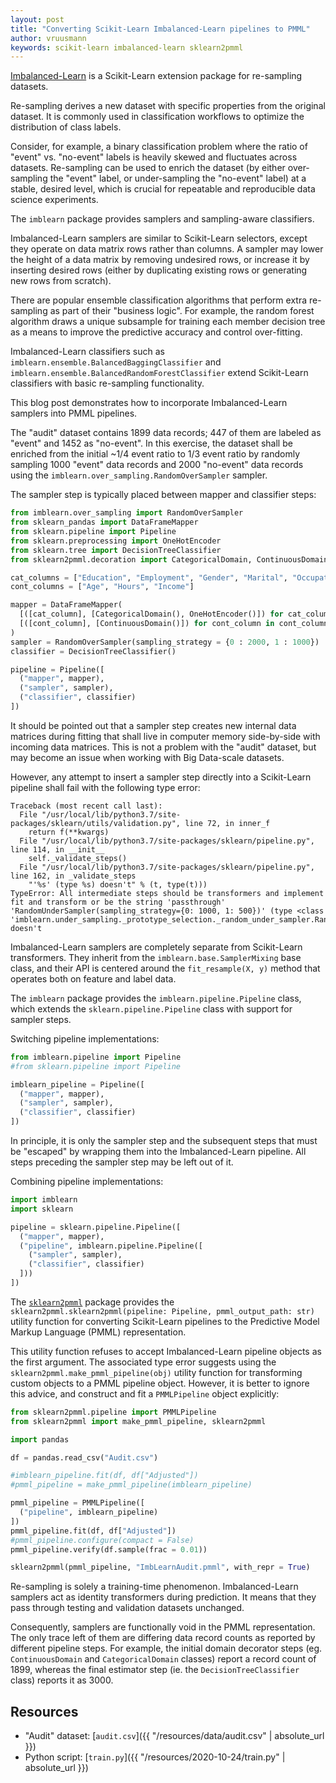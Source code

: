 ```yaml
---
layout: post
title: "Converting Scikit-Learn Imbalanced-Learn pipelines to PMML"
author: vruusmann
keywords: scikit-learn imbalanced-learn sklearn2pmml
---
```


[Imbalanced-Learn](https://github.com/scikit-learn-contrib/imbalanced-learn/) is a Scikit-Learn extension package for re-sampling datasets.

Re-sampling derives a new dataset with specific properties from the original dataset.
It is commonly used in classification workflows to optimize the distribution of class labels.

Consider, for example, a binary classification problem where the ratio of "event" vs. "no-event" labels is heavily skewed and fluctuates across datasets.
Re-sampling can be used to enrich the dataset (by either over-sampling the "event" label, or under-sampling the "no-event" label) at a stable, desired level, which is crucial for repeatable and reproducible data science experiments.

The `imblearn` package provides samplers and sampling-aware classifiers.

Imbalanced-Learn samplers are similar to Scikit-Learn selectors, except they operate on data matrix rows rather than columns.
A sampler may lower the height of a data matrix by removing undesired rows, or increase it by inserting desired rows (either by duplicating existing rows or generating new rows from scratch).

There are popular ensemble classification algorithms that perform extra re-sampling as part of their "business logic".
For example, the random forest algorithm draws a unique subsample for training each member decision tree as a means to improve the predictive accuracy and control over-fitting.

Imbalanced-Learn classifiers such as `imblearn.ensemble.BalancedBaggingClassifier` and `imblearn.ensemble.BalancedRandomForestClassifier` extend Scikit-Learn classifiers with basic re-sampling functionality.

This blog post demonstrates how to incorporate Imbalanced-Learn samplers into PMML pipelines.

The "audit" dataset contains 1899 data records; 447 of them are labeled as "event" and 1452 as "no-event".
In this exercise, the dataset shall be enriched from the initial ~1/4 event ratio to 1/3 event ratio by randomly sampling 1000 "event" data records and 2000 "no-event" data records using the `imblearn.over_sampling.RandomOverSampler` sampler.

The sampler step is typically placed between mapper and classifier steps:

``` python
from imblearn.over_sampling import RandomOverSampler
from sklearn_pandas import DataFrameMapper
from sklearn.pipeline import Pipeline
from sklearn.preprocessing import OneHotEncoder
from sklearn.tree import DecisionTreeClassifier
from sklearn2pmml.decoration import CategoricalDomain, ContinuousDomain

cat_columns = ["Education", "Employment", "Gender", "Marital", "Occupation"]
cont_columns = ["Age", "Hours", "Income"]

mapper = DataFrameMapper(
  [([cat_column], [CategoricalDomain(), OneHotEncoder()]) for cat_column in cat_columns] +
  [([cont_column], [ContinuousDomain()]) for cont_column in cont_columns]
)
sampler = RandomOverSampler(sampling_strategy = {0 : 2000, 1 : 1000})
classifier = DecisionTreeClassifier()

pipeline = Pipeline([
  ("mapper", mapper),
  ("sampler", sampler),
  ("classifier", classifier)
])
```

It should be pointed out that a sampler step creates new internal data matrices during fitting that shall live in computer memory side-by-side with incoming data matrices.
This is not a problem with the "audit" dataset, but may become an issue when working with Big Data-scale datasets.

However, any attempt to insert a sampler step directly into a Scikit-Learn pipeline shall fail with the following type error:

```
Traceback (most recent call last):
  File "/usr/local/lib/python3.7/site-packages/sklearn/utils/validation.py", line 72, in inner_f
    return f(**kwargs)
  File "/usr/local/lib/python3.7/site-packages/sklearn/pipeline.py", line 114, in __init__
    self._validate_steps()
  File "/usr/local/lib/python3.7/site-packages/sklearn/pipeline.py", line 162, in _validate_steps
    "'%s' (type %s) doesn't" % (t, type(t)))
TypeError: All intermediate steps should be transformers and implement fit and transform or be the string 'passthrough' 'RandomUnderSampler(sampling_strategy={0: 1000, 1: 500})' (type <class 'imblearn.under_sampling._prototype_selection._random_under_sampler.RandomUnderSampler'>) doesn't
```

Imbalanced-Learn samplers are completely separate from Scikit-Learn transformers.
They inherit from the `imblearn.base.SamplerMixing` base class, and their API is centered around the `fit_resample(X, y)` method that operates both on feature and label data.

The `imblearn` package provides the `imblearn.pipeline.Pipeline` class, which extends the `sklearn.pipeline.Pipeline` class with support for sampler steps.

Switching pipeline implementations:

``` python
from imblearn.pipeline import Pipeline
#from sklearn.pipeline import Pipeline

imblearn_pipeline = Pipeline([
  ("mapper", mapper),
  ("sampler", sampler),
  ("classifier", classifier)
])
```

In principle, it is only the sampler step and the subsequent steps that must be "escaped" by wrapping them into the Imbalanced-Learn pipeline.
All steps preceding the sampler step may be left out of it.

Combining pipeline implementations:

``` python
import imblearn
import sklearn

pipeline = sklearn.pipeline.Pipeline([
  ("mapper", mapper),
  ("pipeline", imblearn.pipeline.Pipeline([
    ("sampler", sampler),
    ("classifier", classifier)
  ]))
])
```

The [`sklearn2pmml`](https://github.com/jpmml/sklearn2pmml) package provides the `sklearn2pmml.sklearn2pmml(pipeline: Pipeline, pmml_output_path: str)` utility function for converting Scikit-Learn pipelines to the Predictive Model Markup Language (PMML) representation.

This utility function refuses to accept Imbalanced-Learn pipeline objects as the first argument.
The associated type error suggests using the `sklearn2pmml.make_pmml_pipeline(obj)` utility function for transforming custom objects to a PMML pipeline object.
However, it is better to ignore this advice, and construct and fit a `PMMLPipeline` object explicitly:

``` python
from sklearn2pmml.pipeline import PMMLPipeline
from sklearn2pmml import make_pmml_pipeline, sklearn2pmml

import pandas

df = pandas.read_csv("Audit.csv")

#imblearn_pipeline.fit(df, df["Adjusted"])
#pmml_pipeline = make_pmml_pipeline(imblearn_pipeline)

pmml_pipeline = PMMLPipeline([
  ("pipeline", imblearn_pipeline)
])
pmml_pipeline.fit(df, df["Adjusted"])
#pmml_pipeline.configure(compact = False)
pmml_pipeline.verify(df.sample(frac = 0.01))

sklearn2pmml(pmml_pipeline, "ImbLearnAudit.pmml", with_repr = True)
```

Re-sampling is solely a training-time phenomenon.
Imbalanced-Learn samplers act as identity transformers during prediction. It means that they pass through testing and validation datasets unchanged.

Consequently, samplers are functionally void in the PMML representation.
The only trace left of them are differing data record counts as reported by different pipeline steps.
For example, the initial domain decorator steps (eg. `ContinuousDomain` and `CategoricalDomain` classes) report a record count of 1899, whereas the final estimator step (ie. the `DecisionTreeClassifier`  class) reports it as 3000.

## Resources ##

* "Audit" dataset: [`audit.csv`]({{ "/resources/data/audit.csv" | absolute_url }})
* Python script: [`train.py`]({{ "/resources/2020-10-24/train.py" | absolute_url }})
